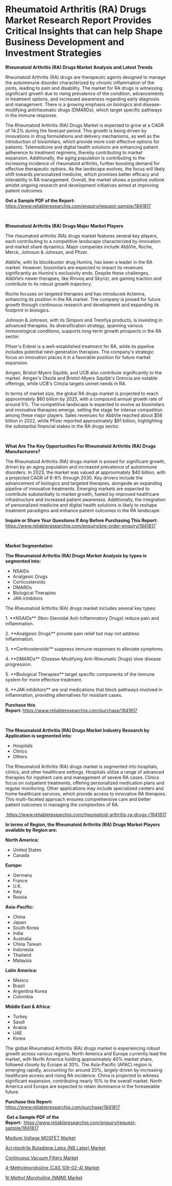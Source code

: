 <p><h1>Rheumatoid Arthritis (RA) Drugs Market Research Report Provides Critical Insights that can help Shape Business Development and Investment Strategies</h1></p><p><strong>Rheumatoid Arthritis (RA) Drugs Market Analysis and Latest Trends</strong></p>
<p><p>Rheumatoid Arthritis (RA) drugs are therapeutic agents designed to manage the autoimmune disorder characterized by chronic inflammation of the joints, leading to pain and disability. The market for RA drugs is witnessing significant growth due to rising prevalence of the condition, advancements in treatment options, and increased awareness regarding early diagnosis and management. There is a growing emphasis on biologics and disease-modifying antirheumatic drugs (DMARDs), which target specific pathways in the immune response.</p><p>The Rheumatoid Arthritis (RA) Drugs Market is expected to grow at a CAGR of 14.2% during the forecast period. This growth is being driven by innovations in drug formulations and delivery mechanisms, as well as the introduction of biosimilars, which provide more cost-effective options for patients. Telemedicine and digital health solutions are enhancing patient adherence to treatment regimens, thereby contributing to market expansion. Additionally, the aging population is contributing to the increasing incidence of rheumatoid arthritis, further boosting demand for effective therapeutic options. As the landscape evolves, the focus will likely shift towards personalized medicine, which promises better efficacy and tolerability in RA management. Overall, the market shows a positive outlook amidst ongoing research and development initiatives aimed at improving patient outcomes.</p></p>
<p><strong>Get a Sample PDF of the Report:&nbsp;</strong> <a href="https://www.reliableresearchiq.com/enquiry/request-sample/1841817?utm_campaign=1876&utm_medium=2&utm_source=Github&utm_content=ia&utm_term=26032025&utm_id=rheumatoid-arthritis-ra-drugs">https://www.reliableresearchiq.com/enquiry/request-sample/1841817</a></p>
<p>&nbsp;</p>
<p><strong>Rheumatoid Arthritis (RA) Drugs Major Market Players</strong></p>
<p><p>The rheumatoid arthritis (RA) drugs market features several key players, each contributing to a competitive landscape characterized by innovation and market share dynamics. Major companies include AbbVie, Roche, Merck, Johnson & Johnson, and Pfizer.</p><p>AbbVie, with its blockbuster drug Humira, has been a leader in the RA market. However, biosimilars are expected to impact its revenues significantly as Humira's exclusivity ends. Despite these challenges, AbbVie’s newer therapies, like Rinvoq and Skyrizi, are gaining traction and contribute to its robust growth trajectory.</p><p>Roche focuses on targeted therapies and has introduced Actemra, enhancing its position in the RA market. The company is poised for future growth through continuous research and development and expanding its footprint in biologics.</p><p>Johnson & Johnson, with its Simponi and Tremfya products, is investing in advanced therapies. Its diversification strategy, spanning various immunological conditions, supports long-term growth prospects in the RA sector.</p><p>Pfizer's Enbrel is a well-established treatment for RA, while its pipeline includes potential next-generation therapies. The company's strategic focus on innovation places it in a favorable position for future market expansion.</p><p>Amgen, Bristol-Myers Squibb, and UCB also contribute significantly to the market. Amgen's Otezla and Bristol-Myers Squibb's Orencia are notable offerings, while UCB's Cimzia targets unmet needs in RA.</p><p>In terms of market size, the global RA drugs market is projected to reach approximately $60 billion by 2025, with a compound annual growth rate of around 5%. The competitive landscape is expected to evolve as biosimilars and innovative therapies emerge, setting the stage for intense competition among these major players. Sales revenues for AbbVie reached about $56 billion in 2022, while Pfizer reported approximately $81 billion, highlighting the substantial financial stakes in the RA drugs sector.</p></p>
<p>&nbsp;</p>
<p><strong>What Are The Key Opportunities For Rheumatoid Arthritis (RA) Drugs Manufacturers?</strong></p>
<p><p>The Rheumatoid Arthritis (RA) drugs market is poised for significant growth, driven by an aging population and increased prevalence of autoimmune disorders. In 2023, the market was valued at approximately $40 billion, with a projected CAGR of 6-8% through 2030. Key drivers include the advancement of biologics and targeted therapies, alongside an expanding pipeline of innovative treatments. Emerging markets are expected to contribute substantially to market growth, fueled by improved healthcare infrastructure and increased patient awareness. Additionally, the integration of personalized medicine and digital health solutions is likely to reshape treatment paradigms and enhance patient outcomes in the RA landscape.</p></p>
<p><strong>Inquire or Share Your Questions If Any Before Purchasing This Report:</strong> <a href="https://www.reliableresearchiq.com/enquiry/pre-order-enquiry/1841817?utm_campaign=1876&utm_medium=2&utm_source=Github&utm_content=ia&utm_term=26032025&utm_id=rheumatoid-arthritis-ra-drugs">https://www.reliableresearchiq.com/enquiry/pre-order-enquiry/1841817</a></p>
<p>&nbsp;</p>
<p><strong>Market Segmentation</strong></p>
<p><strong>The Rheumatoid Arthritis (RA) Drugs Market Analysis by types is segmented into:</strong></p>
<p><ul><li>NSAIDs</li><li>Analgesic Drugs</li><li>Corticosteroids</li><li>DMARDs</li><li>Biological Therapies</li><li>JAK-inhibitors</li></ul></p>
<p><p>The Rheumatoid Arthritis (RA) drugs market includes several key types: </p><p>1. **NSAIDs** (Non-Steroidal Anti-Inflammatory Drugs) reduce pain and inflammation. </p><p>2. **Analgesic Drugs** provide pain relief but may not address inflammation. </p><p>3. **Corticosteroids** suppress immune responses to alleviate symptoms. </p><p>4. **DMARDs** (Disease-Modifying Anti-Rheumatic Drugs) slow disease progression. </p><p>5. **Biological Therapies** target specific components of the immune system for more effective treatment. </p><p>6. **JAK-inhibitors** are oral medications that block pathways involved in inflammation, providing alternatives for resistant cases.</p></p>
<p><strong>Purchase this Report:&nbsp;</strong><a href="https://www.reliableresearchiq.com/purchase/1841817?utm_campaign=1876&utm_medium=2&utm_source=Github&utm_content=ia&utm_term=26032025&utm_id=rheumatoid-arthritis-ra-drugs">https://www.reliableresearchiq.com/purchase/1841817</a></p>
<p>&nbsp;</p>
<p><strong>The Rheumatoid Arthritis (RA) Drugs Market Industry Research by Application is segmented into:</strong></p>
<p><ul><li>Hospitals</li><li>Clinics</li><li>Others</li></ul></p>
<p><p>The Rheumatoid Arthritis (RA) drugs market is segmented into hospitals, clinics, and other healthcare settings. Hospitals utilize a range of advanced therapies for inpatient care and management of severe RA cases. Clinics focus on outpatient treatments, offering personalized medication plans and regular monitoring. Other applications may include specialized centers and home healthcare services, which provide access to innovative RA therapies. This multi-faceted approach ensures comprehensive care and better patient outcomes in managing the complexities of RA.</p></p>
<p><a href="https://www.reliableresearchiq.com/rheumatoid-arthritis-ra-drugs-r1841817?utm_campaign=1876&utm_medium=2&utm_source=Github&utm_content=ia&utm_term=26032025&utm_id=rheumatoid-arthritis-ra-drugs">&nbsp;https://www.reliableresearchiq.com/rheumatoid-arthritis-ra-drugs-r1841817</a></p>
<p><strong>In terms of Region, the Rheumatoid Arthritis (RA) Drugs Market Players available by Region are:</strong></p>
<p>
    <p> <strong> North America: </strong>
        <ul>
            <li>United States</li>
            <li>Canada</li>
        </ul>
        </p> 
    <p> <strong> Europe: </strong>
        <ul>
            <li>Germany</li>
            <li>France</li>
            <li>U.K.</li>
            <li>Italy</li>
            <li>Russia</li>
        </ul>
        </p> 
    <p> <strong> Asia-Pacific: </strong>
        <ul>
            <li>China</li>
            <li>Japan</li>
            <li>South Korea</li>
            <li>India</li>
            <li>Australia</li>
            <li>China Taiwan</li>
            <li>Indonesia</li>
            <li>Thailand</li>
            <li>Malaysia</li>
        </ul>
        </p> 
    <p> <strong> Latin America: </strong>
        <ul>
            <li>Mexico</li>
            <li>Brazil</li>
            <li>Argentina Korea</li>
            <li>Colombia</li>
        </ul>
        </p> 
    <p> <strong> Middle East & Africa: </strong>
        <ul>
            <li>Turkey</li>
            <li>Saudi</li>
            <li>Arabia</li>
            <li>UAE</li>
            <li>Korea</li>
        </ul>
    </p>
    </p>
<p><p>The global Rheumatoid Arthritis (RA) drugs market is experiencing robust growth across various regions. North America and Europe currently lead the market, with North America holding approximately 40% market share, followed closely by Europe at 30%. The Asia-Pacific (APAC) region is emerging rapidly, accounting for around 20%, largely driven by increasing healthcare access and rising RA incidence. China is projected to witness significant expansion, contributing nearly 10% to the overall market. North America and Europe are expected to retain dominance in the foreseeable future.</p></p>
<p><strong>Purchase this Report: </strong><a href="https://www.reliableresearchiq.com/purchase/1841817?utm_campaign=1876&utm_medium=2&utm_source=Github&utm_content=ia&utm_term=26032025&utm_id=rheumatoid-arthritis-ra-drugs">https://www.reliableresearchiq.com/purchase/1841817</a></p>
<p>&nbsp;<strong>Get a Sample PDF of the Report:&nbsp;&nbsp;</strong><a href="https://www.reliableresearchiq.com/enquiry/request-sample/1841817?utm_campaign=1876&utm_medium=2&utm_source=Github&utm_content=ia&utm_term=26032025&utm_id=rheumatoid-arthritis-ra-drugs">https://www.reliableresearchiq.com/enquiry/request-sample/1841817</a></p>
<p><strong></strong></p>
<p><p><a href="https://github.com/lelkohydesyj/Market-Research-Report-List-1/blob/main/medium-voltage-mosfet-market.md?utm_campaign=1876&utm_medium=2&utm_source=Github&utm_content=ia&utm_term=26032025&utm_id=rheumatoid-arthritis-ra-drugs">Medium Voltage MOSFET Market</a></p><p><a href="https://github.com/syskamazucqa/Market-Research-Report-List-1/blob/main/acrylonitrile-butadiene-latex-nb-latex-market.md?utm_campaign=1876&utm_medium=2&utm_source=Github&utm_content=ia&utm_term=26032025&utm_id=rheumatoid-arthritis-ra-drugs">Acrylonitrile Butadiene Latex (NB Latex) Market</a></p><p><a href="https://github.com/cachaskluwe/Market-Research-Report-List-1/blob/main/continuous-vacuum-filters-market.md?utm_campaign=1876&utm_medium=2&utm_source=Github&utm_content=ia&utm_term=26032025&utm_id=rheumatoid-arthritis-ra-drugs">Continuous Vacuum Filters Market</a></p><p><a href="https://github.com/cezilfinerv9/Market-Research-Report-List-1/blob/main/4-methylmorpholine-cas-109-02-4-market.md?utm_campaign=1876&utm_medium=2&utm_source=Github&utm_content=ia&utm_term=26032025&utm_id=rheumatoid-arthritis-ra-drugs">4-Methylmorpholine (CAS 109-02-4) Market</a></p><p><a href="https://github.com/thanenegenqa/Market-Research-Report-List-1/blob/main/n-methyl-morpholine-nmm-market.md?utm_campaign=1876&utm_medium=2&utm_source=Github&utm_content=ia&utm_term=26032025&utm_id=rheumatoid-arthritis-ra-drugs">N-Methyl Morpholine (NMM) Market</a></p></p>
